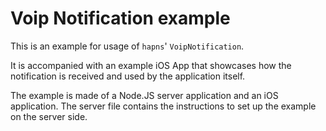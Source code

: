 # Voip Notification example

This is an example for usage of `hapns`' `VoipNotification`.

It is accompanied with an example iOS App that showcases how the notification is received and used by the application itself.

The example is made of a Node.JS server application and an iOS application.
The server file contains the instructions to set up the example on the server side.
